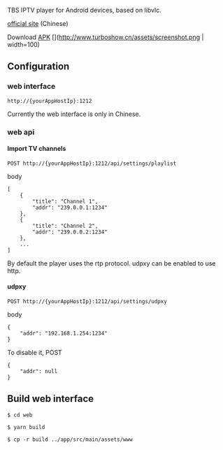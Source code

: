 TBS IPTV player for Android devices, based on libvlc.

[official site](http://www.turboshow.cn) (Chinese)

Download [APK](http://www.turboshow.cn/assets/tbs.apk)
[](http://www.turboshow.cn/assets/screenshot.png | width=100)
## Configuration
### web interface
`http://{yourAppHostIp}:1212`

Currently the web interface is only in Chinese.

### web api
#### Import TV channels
`POST http://{yourAppHostIp}:1212/api/settings/playlist`

body
```
[
    {
        "title": "Channel 1",
        "addr": "239.0.0.1:1234"
    },
    {
        "title": "Channel 2",
        "addr": "239.0.0.2:1234"
    },
    ...
]
```

By default the player uses the rtp protocol. udpxy can be enabled to use http.
#### udpxy
`POST http://{yourAppHostIp}:1212/api/settings/udpxy`

body
```
{
    "addr": "192.168.1.254:1234"
}
```
To disable it, POST
```
{
    "addr": null
}
```

## Build web interface
`$ cd web`

`$ yarn build`

`$ cp -r build ../app/src/main/assets/www`